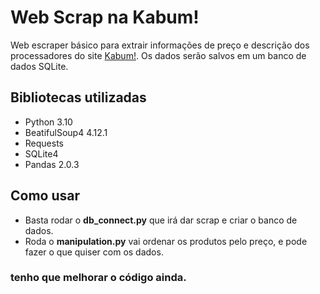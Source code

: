 # Web Scrap na Kabum!

Web escraper básico para extrair informações de preço e descrição dos processadores do site [Kabum!](https://www.kabum.com.br). Os dados serão salvos em um banco de dados SQLite.

## Bibliotecas utilizadas

- Python 3.10
- BeatifulSoup4 4.12.1
- Requests
- SQLite4
- Pandas 2.0.3

## Como usar

- Basta rodar o **db_connect.py** que irá dar scrap e criar o banco de dados.
- Roda o **manipulation.py** vai ordenar os produtos pelo preço, e pode fazer o que quiser com os dados.

### tenho que melhorar o código ainda.